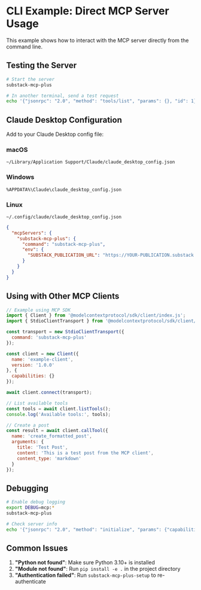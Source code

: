 # CLI Example: Direct MCP Server Usage

This example shows how to interact with the MCP server directly from the command line.

## Testing the Server

```bash
# Start the server
substack-mcp-plus

# In another terminal, send a test request
echo '{"jsonrpc": "2.0", "method": "tools/list", "params": {}, "id": 1}' | substack-mcp-plus
```

## Claude Desktop Configuration

Add to your Claude Desktop config file:

### macOS
`~/Library/Application Support/Claude/claude_desktop_config.json`

### Windows
`%APPDATA%\Claude\claude_desktop_config.json`

### Linux
`~/.config/claude/claude_desktop_config.json`

```json
{
  "mcpServers": {
    "substack-mcp-plus": {
      "command": "substack-mcp-plus",
      "env": {
        "SUBSTACK_PUBLICATION_URL": "https://YOUR-PUBLICATION.substack.com"
      }
    }
  }
}
```

## Using with Other MCP Clients

```javascript
// Example using MCP SDK
import { Client } from '@modelcontextprotocol/sdk/client/index.js';
import { StdioClientTransport } from '@modelcontextprotocol/sdk/client/stdio.js';

const transport = new StdioClientTransport({
  command: 'substack-mcp-plus'
});

const client = new Client({
  name: 'example-client',
  version: '1.0.0'
}, {
  capabilities: {}
});

await client.connect(transport);

// List available tools
const tools = await client.listTools();
console.log('Available tools:', tools);

// Create a post
const result = await client.callTool({
  name: 'create_formatted_post',
  arguments: {
    title: 'Test Post',
    content: 'This is a test post from the MCP client',
    content_type: 'markdown'
  }
});
```

## Debugging

```bash
# Enable debug logging
export DEBUG=mcp:*
substack-mcp-plus

# Check server info
echo '{"jsonrpc": "2.0", "method": "initialize", "params": {"capabilities": {}}, "id": 1}' | substack-mcp-plus
```

## Common Issues

1. **"Python not found"**: Make sure Python 3.10+ is installed
2. **"Module not found"**: Run `pip install -e .` in the project directory
3. **"Authentication failed"**: Run `substack-mcp-plus-setup` to re-authenticate